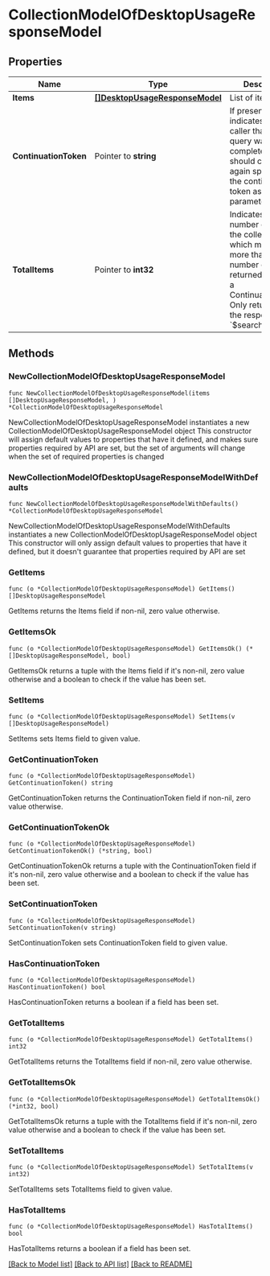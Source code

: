 # CollectionModelOfDesktopUsageResponseModel

## Properties

Name | Type | Description | Notes
------------ | ------------- | ------------- | -------------
**Items** | [**[]DesktopUsageResponseModel**](DesktopUsageResponseModel.md) | List of items. | 
**ContinuationToken** | Pointer to **string** | If present, indicates to the caller that the query was not complete, and they should call the API again specifying the continuation token as a query parameter. | [optional] 
**TotalItems** | Pointer to **int32** | Indicates the total number of items in the collection, which may be more than the number of Items returned, if there is a ContinuationToken.  Only returned in the response to &#x60;$search&#x60; APIs. | [optional] 

## Methods

### NewCollectionModelOfDesktopUsageResponseModel

`func NewCollectionModelOfDesktopUsageResponseModel(items []DesktopUsageResponseModel, ) *CollectionModelOfDesktopUsageResponseModel`

NewCollectionModelOfDesktopUsageResponseModel instantiates a new CollectionModelOfDesktopUsageResponseModel object
This constructor will assign default values to properties that have it defined,
and makes sure properties required by API are set, but the set of arguments
will change when the set of required properties is changed

### NewCollectionModelOfDesktopUsageResponseModelWithDefaults

`func NewCollectionModelOfDesktopUsageResponseModelWithDefaults() *CollectionModelOfDesktopUsageResponseModel`

NewCollectionModelOfDesktopUsageResponseModelWithDefaults instantiates a new CollectionModelOfDesktopUsageResponseModel object
This constructor will only assign default values to properties that have it defined,
but it doesn't guarantee that properties required by API are set

### GetItems

`func (o *CollectionModelOfDesktopUsageResponseModel) GetItems() []DesktopUsageResponseModel`

GetItems returns the Items field if non-nil, zero value otherwise.

### GetItemsOk

`func (o *CollectionModelOfDesktopUsageResponseModel) GetItemsOk() (*[]DesktopUsageResponseModel, bool)`

GetItemsOk returns a tuple with the Items field if it's non-nil, zero value otherwise
and a boolean to check if the value has been set.

### SetItems

`func (o *CollectionModelOfDesktopUsageResponseModel) SetItems(v []DesktopUsageResponseModel)`

SetItems sets Items field to given value.


### GetContinuationToken

`func (o *CollectionModelOfDesktopUsageResponseModel) GetContinuationToken() string`

GetContinuationToken returns the ContinuationToken field if non-nil, zero value otherwise.

### GetContinuationTokenOk

`func (o *CollectionModelOfDesktopUsageResponseModel) GetContinuationTokenOk() (*string, bool)`

GetContinuationTokenOk returns a tuple with the ContinuationToken field if it's non-nil, zero value otherwise
and a boolean to check if the value has been set.

### SetContinuationToken

`func (o *CollectionModelOfDesktopUsageResponseModel) SetContinuationToken(v string)`

SetContinuationToken sets ContinuationToken field to given value.

### HasContinuationToken

`func (o *CollectionModelOfDesktopUsageResponseModel) HasContinuationToken() bool`

HasContinuationToken returns a boolean if a field has been set.

### GetTotalItems

`func (o *CollectionModelOfDesktopUsageResponseModel) GetTotalItems() int32`

GetTotalItems returns the TotalItems field if non-nil, zero value otherwise.

### GetTotalItemsOk

`func (o *CollectionModelOfDesktopUsageResponseModel) GetTotalItemsOk() (*int32, bool)`

GetTotalItemsOk returns a tuple with the TotalItems field if it's non-nil, zero value otherwise
and a boolean to check if the value has been set.

### SetTotalItems

`func (o *CollectionModelOfDesktopUsageResponseModel) SetTotalItems(v int32)`

SetTotalItems sets TotalItems field to given value.

### HasTotalItems

`func (o *CollectionModelOfDesktopUsageResponseModel) HasTotalItems() bool`

HasTotalItems returns a boolean if a field has been set.


[[Back to Model list]](../README.md#documentation-for-models) [[Back to API list]](../README.md#documentation-for-api-endpoints) [[Back to README]](../README.md)


